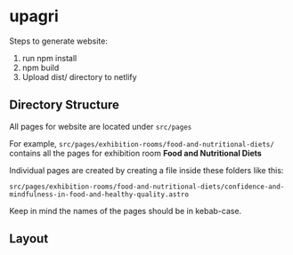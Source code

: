 # upagri

Steps to generate website: 
 1. run npm install
 2. npm build
 3. Upload dist/ directory to netlify 
 
 ## Directory Structure
 
 All pages for website are located under `src/pages`
 
 For example, `src/pages/exhibition-rooms/food-and-nutritional-diets/` contains all the pages for exhibition room **Food and Nutritional Diets**
 
 Individual pages are created by creating a file inside these folders like this:
 
 `src/pages/exhibition-rooms/food-and-nutritional-diets/confidence-and-mindfulness-in-food-and-healthy-quality.astro`
 
 Keep in mind the names of the pages should be in kebab-case.
 ## Layout
 
